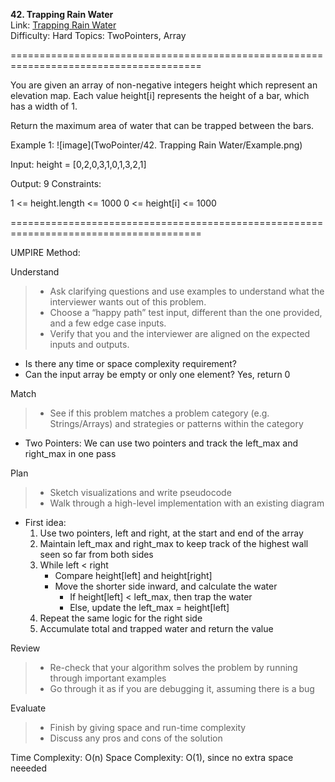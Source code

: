 **42. Trapping Rain Water**  
Link: [Trapping Rain Water](https://neetcode.io/problems/trapping-rain-water?list=neetcode150)  
Difficulty: Hard
Topics: TwoPointers, Array

=======================================================================================

You are given an array of non-negative integers height which represent an elevation map. Each value height[i] represents the height of a bar, which has a width of 1.

Return the maximum area of water that can be trapped between the bars.

Example 1:
![image](TwoPointer/42. Trapping Rain Water/Example.png)

Input: height = [0,2,0,3,1,0,1,3,2,1]

Output: 9
Constraints:

1 <= height.length <= 1000
0 <= height[i] <= 1000

=======================================================================================

UMPIRE Method:

Understand
> - Ask clarifying questions and use examples to understand what the interviewer wants out of this problem.
> - Choose a “happy path” test input, different than the one provided, and a few edge case inputs.
> - Verify that you and the interviewer are aligned on the expected inputs and outputs.
- Is there any time or space complexity requirement? 
- Can the input array be empty or only one element? Yes, return 0
  
Match
> - See if this problem matches a problem category (e.g. Strings/Arrays) and strategies or patterns within the category
- Two Pointers: We can use two pointers and track the left_max and right_max in one pass

Plan
> - Sketch visualizations and write pseudocode
> - Walk through a high-level implementation with an existing diagram
- First idea:
  1. Use two pointers, left and right, at the start and end of the array
  2. Maintain left_max and right_max to keep track of the highest wall seen so far from both sides
  3. While left < right
     - Compare height[left] and height[right]
     - Move the shorter side inward, and calculate the water
       - If height[left] < left_max, then trap the water
       - Else, update the left_max = height[left]
  4. Repeat the same logic for the right side
  5. Accumulate total and trapped water and return the value
  
Review
> - Re-check that your algorithm solves the problem by running through important examples
> - Go through it as if you are debugging it, assuming there is a bug

Evaluate
> - Finish by giving space and run-time complexity
> - Discuss any pros and cons of the solution


Time Complexity: O(n)
Space Complexity: O(1), since no extra space neeeded

